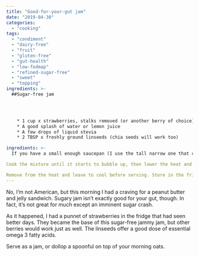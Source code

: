 ```yaml
---
title: "Good-for-your-gut jam"
date: "2019-04-30"
categories: 
  - "cooking"
tags: 
  - "condiment"
  - "dairy-free"
  - "fruit"
  - "gluten-free"
  - "gut-health"
  - "low-fodmap"
  - "refined-sugar-free"
  - "sweet"
  - "topping"
ingredients: >-
  ##Sugar-free jam



    
 	* 1 cup x strawberries, stalks removed (or another berry of choice)
 	* A good splash of water or lemon juice
 	* A few drops of liquid stevia
 	* 2 TBSP x freshly ground linseeds (chia seeds will work too)

ingredients: >-
  If you have a small enough saucepan (I use the tall narrow one that comes with my milk frother), you can add the ingredients straight into the pan and blend using a stick blender. A bigger saucepan won't offer enough depth for blending, though. If that's all you have, pre-blend the ingredients before popping them in a saucepan over a medium heat.

Cook the mixture until it starts to bubble up, then lower the heat and whisk until it thickens. This may happen straight away, or it could take a few minutes.

Remove from the heat and leave to cool before serving. Store in the fridge for up to a week.
---
```

No, I’m not American, but this morning I had a craving for a peanut butter and jelly sandwich. Sugary jam isn’t exactly good for your gut, though. In fact, it’s not great for much except an imminent sugar crash.

As it happened, I had a punnet of strawberries in the fridge that had seen better days. They became the base of this sugar-free jammy jam, but other berries would work just as well. The linseeds offer a good dose of essential omega 3 fatty acids.

Serve as a jam, or dollop a spoonful on top of your morning oats.

